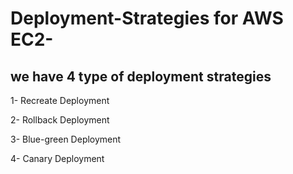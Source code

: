 # Deployment-Strategies for AWS EC2-

## we have 4 type of deployment strategies

1- Recreate Deployment 

2- Rollback Deployment
   
3- Blue-green Deployment
   
4- Canary Deployment   
   

